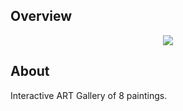 </p>


## Overview
<p align="center">
<img src="https://github.com/woofiwaffle/artGallery/assets/101402419/3f5c052f-cb3c-455d-843d-16802a7e7ae6"
</p>


## About

Interactive ART Gallery of 8 paintings.
	
